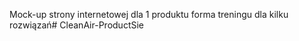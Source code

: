 Mock-up strony internetowej dla 1 produktu
forma treningu dla kilku rozwiązań#   C l e a n A i r - P r o d u c t S i e  
 
